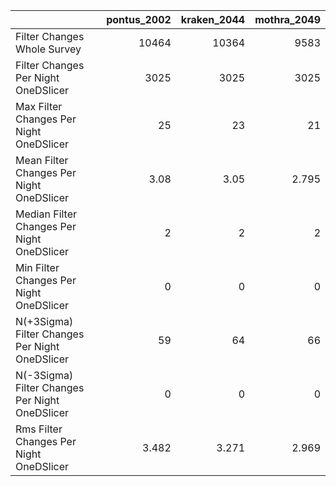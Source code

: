 |                                                |   pontus_2002 |   kraken_2044 |   mothra_2049 |
|:-----------------------------------------------|--------------:|--------------:|--------------:|
| Filter Changes Whole Survey                    |     10464     |     10364     |      9583     |
| Filter Changes Per Night OneDSlicer            |      3025     |      3025     |      3025     |
| Max Filter Changes Per Night OneDSlicer        |        25     |        23     |        21     |
| Mean Filter Changes Per Night OneDSlicer       |         3.08  |         3.05  |         2.795 |
| Median Filter Changes Per Night OneDSlicer     |         2     |         2     |         2     |
| Min Filter Changes Per Night OneDSlicer        |         0     |         0     |         0     |
| N(+3Sigma) Filter Changes Per Night OneDSlicer |        59     |        64     |        66     |
| N(-3Sigma) Filter Changes Per Night OneDSlicer |         0     |         0     |         0     |
| Rms Filter Changes Per Night OneDSlicer        |         3.482 |         3.271 |         2.969 |
